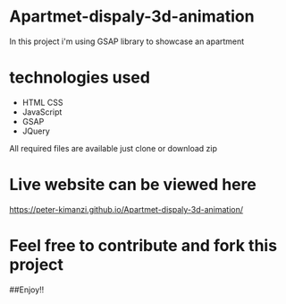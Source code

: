 # Apartmet-dispaly-3d-animation

In this project i'm using GSAP library to showcase an apartment

# technologies used
* HTML CSS
* JavaScript
* GSAP
* JQuery

All required files are available just clone or download zip


# Live website can be viewed here
https://peter-kimanzi.github.io/Apartmet-dispaly-3d-animation/


# Feel free to contribute and fork this project


##Enjoy!!
